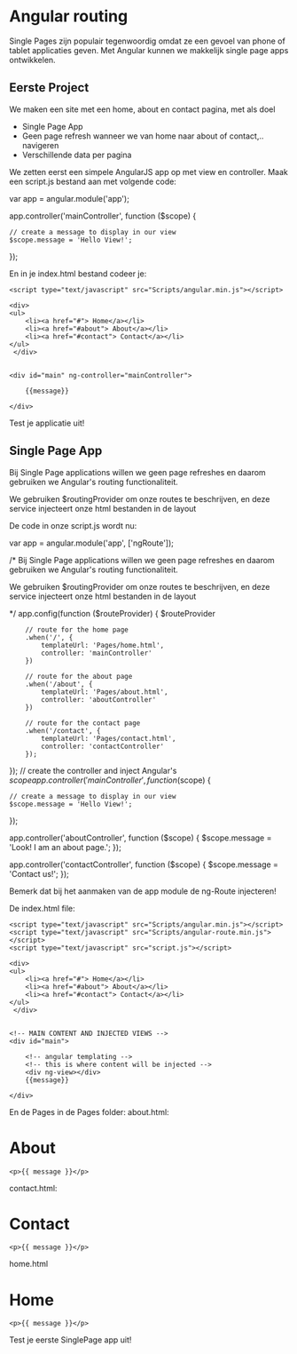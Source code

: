 # Angular routing

Single Pages zijn populair tegenwoordig omdat ze een gevoel van phone of tablet
applicaties geven. Met Angular kunnen we makkelijk single page apps ontwikkelen.

## Eerste Project

We maken een site met een home, about en contact pagina, met als doel
- Single Page App
- Geen page refresh wanneer we van home naar about of contact,.. navigeren
- Verschillende data per pagina

We zetten eerst een simpele AngularJS app op met view en controller.
Maak een script.js bestand aan met volgende code:

var app = angular.module('app');

app.controller('mainController', function ($scope) {

    // create a message to display in our view
    $scope.message = 'Hello View!';
});

En in je index.html bestand codeer je:

<!DOCTYPE html>
<html>
<head>
    <title></title>
	<meta charset="utf-8" />

    <script type="text/javascript" src="Scripts/angular.min.js"></script>
   
  <script type="text/javascript" src="script.js"></script>

</head>
<body ng-app="app">

    <div>
    <ul>
        <li><a href="#"> Home</a></li>
        <li><a href="#about"> About</a></li>
        <li><a href="#contact"> Contact</a></li>
    </ul>
     </div>   


    <div id="main" ng-controller="mainController">

        {{message}}

    </div>
</body>
</html>

Test je applicatie uit!

## Single Page App

Bij Single Page applications willen we geen page refreshes en daarom gebruiken we Angular's routing functionaliteit.

We gebruiken $routingProvider om onze routes te beschrijven, en deze service injecteert onze html bestanden in de layout

De code in onze script.js wordt nu:

var app = angular.module('app', ['ngRoute']);

/*
Bij Single Page applications willen we geen page refreshes en daarom gebruiken we Angular's routing functionaliteit.

We gebruiken $routingProvider om onze routes te beschrijven, en deze service injecteert onze html bestanden in de layout

*/
app.config(function ($routeProvider) {
    $routeProvider

        // route for the home page
        .when('/', {
            templateUrl: 'Pages/home.html',
            controller: 'mainController'
        })

        // route for the about page
        .when('/about', {
            templateUrl: 'Pages/about.html',
            controller: 'aboutController'
        })

        // route for the contact page
        .when('/contact', {
            templateUrl: 'Pages/contact.html',
            controller: 'contactController'
        });
});
// create the controller and inject Angular's $scope
app.controller('mainController', function ($scope) {

    // create a message to display in our view
    $scope.message = 'Hello View!';
});

app.controller('aboutController', function ($scope) {
    $scope.message = 'Look! I am an about page.';
});

app.controller('contactController', function ($scope) {
    $scope.message = 'Contact us!';
});

Bemerk dat bij het aanmaken van de app module de ng-Route injecteren!

De index.html file:

<!DOCTYPE html>
<html>
<head>
    <title></title>
	<meta charset="utf-8" />

    <script type="text/javascript" src="Scripts/angular.min.js"></script>
    <script type="text/javascript" src="Scripts/angular-route.min.js"></script>
    <script type="text/javascript" src="script.js"></script>

</head>
<body ng-app="app">

    <div>
    <ul>
        <li><a href="#"> Home</a></li>
        <li><a href="#about"> About</a></li>
        <li><a href="#contact"> Contact</a></li>
    </ul>
     </div>   


    <!-- MAIN CONTENT AND INJECTED VIEWS -->
    <div id="main">

        <!-- angular templating -->
        <!-- this is where content will be injected -->
        <div ng-view></div>
        {{message}}

    </div>
</body>
</html>

En de Pages in de Pages folder:
about.html:

<div>
    <h1>About</h1>

    <p>{{ message }}</p>
</div>

contact.html:

<div>
    <h1>Contact</h1>

    <p>{{ message }}</p>
</div>

home.html

<div >
    <h1>Home</h1>

    <p>{{ message }}</p>
</div>

Test je eerste SinglePage app uit!






